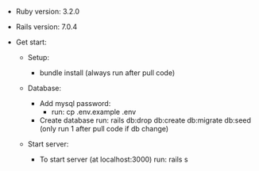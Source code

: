 * Ruby version: 3.2.0
* Rails version: 7.0.4

* Get start:

  - Setup:
    + bundle install (always run after pull code)

  - Database:
    + Add mysql password:
      - run: cp .env.example .env
    + Create database run: rails db:drop db:create db:migrate db:seed (only run 1 after pull code if db change)

  - Start server:
    + To start server (at localhost:3000) run: rails s
